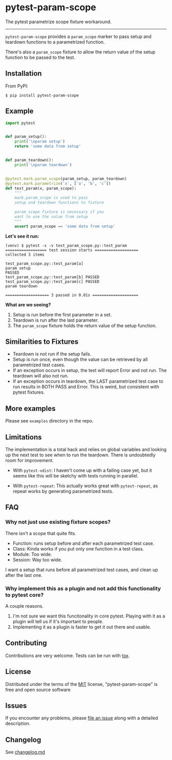 # pytest-param-scope

The pytest parametrize scope fixture workaround.

----

`pytest-param-scope` provides a `param_scope` marker to pass setup and teardown functions to a parametrized function.

There's also a `param_scope` fixture to allow the return value of the setup function to be passed to the test.

## Installation

From PyPI:

```
$ pip install pytest-param-scope
```

## Example


```python
import pytest


def param_setup():
    print('\nparam setup')
    return 'some data from setup'


def param_teardown():
    print('\nparam teardown')


@pytest.mark.param_scope(param_setup, param_teardown)
@pytest.mark.parametrize('x', ['a', 'b', 'c'])
def test_param(x, param_scope):
    """
    mark.param_scope is used to pass
    setup and teardown functions to fixture

    param_scope fixture is necessary if you
    want to use the value from setup
    """
    assert param_scope == 'some data from setup'
```

**Let's see it run:**

```shell
(venv) $ pytest -s -v test_param_scope.py::test_param
================== test session starts ===================
collected 3 items                                        

test_param_scope.py::test_param[a] 
param setup
PASSED
test_param_scope.py::test_param[b] PASSED
test_param_scope.py::test_param[c] PASSED
param teardown

=================== 3 passed in 0.01s ====================

```

**What are we seeing?**

1. Setup is run before the first parameter in a set.
2. Teardown is run after the last parameter.
3. The `param_scope` fixture holds the return value of the setup function.


## Similarities to Fixtures

* Teardown is not run if the setup fails.
* Setup is run once, even though the value can be retrieved by all parametrized test cases.
* If an exception occurs in setup, the test will report Error and not run. The teardown will also not run.
* If an exception occurs in teardown, the LAST parametrized test case to run results in BOTH PASS and Error. This is weird, but consistent with pytest fixtures.

## More examples

Please see `examples` directory in the repo.


## Limitations

The implementation is a total hack and relies on global variables and looking up the next test to see when to run the teardown. There is undoubtedly room for improvement.

* With `pytest-xdist`: I haven't come up with a failing case yet, but it seems like this will be sketchy with tests running in parallel.

* With `pytest-repeat`: This actually works great with `pytest-repeat`, as repeat works by generating parametrized tests.

## FAQ

### Why not just use existing fixture scopes?

There isn't a scope that quite fits.

* Function: runs setup before and after each parametrized test case.
* Class: Kinda works if you put only one function in a test class.
* Module: Too wide.
* Session: Way too wide.

I want a setup that runs before all parametrized test cases, and clean up after the last one.

### Why implement this as a plugin and not add this functionality to pytest core?

A couple reasons.

1. I'm not sure we want this funcitonality in core pytest. Playing with it as a plugin will tell us if it's important to people.
2. Implementing it as a plugin is faster to get it out there and usable.


## Contributing

Contributions are very welcome. Tests can be run with [tox](https://tox.readthedocs.io/en/latest/).

## License

Distributed under the terms of the [MIT](http://opensource.org/licenses/MIT) license, "pytest-param-scope" is free and open source software

## Issues

If you encounter any problems, please [file an issue](https://github.com/okken/pytest-param-scope/issues) along with a detailed description.

## Changelog

See [changelog.md](https://github.com/okken/pytest-param-scope/blob/main/changelog.md)
